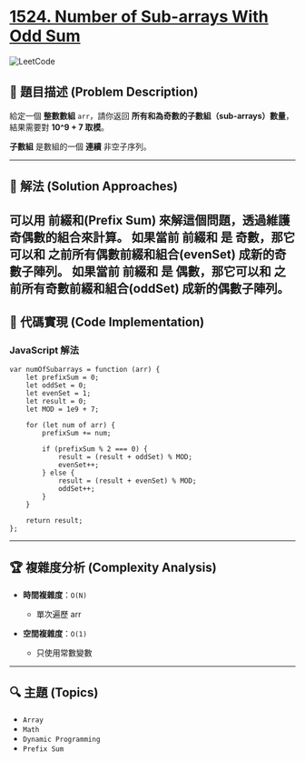 # [1524. Number of Sub-arrays With Odd Sum](https://leetcode.com/problems/number-of-sub-arrays-with-odd-sum/description/)

![LeetCode](https://leetcode.com/static/images/LeetCode_Sharing.png)

## **📝 題目描述 (Problem Description)**  

給定一個 **整數數組** `arr`，請你返回 **所有和為奇數的子數組（sub-arrays）數量**，結果需要對 **10^9 + 7 取模**。

**子數組** 是數組的一個 **連續** 非空子序列。

---

## 🚀 **解法 (Solution Approaches)**
可以用 **前綴和(Prefix Sum)** 來解這個問題，透過維護奇偶數的組合來計算。
如果當前 **前綴和** 是 **奇數**，那它可以和 **之前所有偶數前綴和組合(evenSet)** 成新的奇數子陣列。
如果當前 **前綴和** 是 **偶數**，那它可以和 **之前所有奇數前綴和組合(oddSet)** 成新的偶數子陣列。
---

## 📌 **代碼實現 (Code Implementation)**

### **JavaScript 解法**
```
var numOfSubarrays = function (arr) {
    let prefixSum = 0;
    let oddSet = 0;
    let evenSet = 1;
    let result = 0;
    let MOD = 1e9 + 7;

    for (let num of arr) {
        prefixSum += num;

        if (prefixSum % 2 === 0) {
            result = (result + oddSet) % MOD;
            evenSet++;
        } else {
            result = (result + evenSet) % MOD;
            oddSet++;
        }
    }

    return result;
};
```

---

## 🏆 **複雜度分析 (Complexity Analysis)**  

- **時間複雜度**：`O(N)`  
  - 單次遍歷 arr 

- **空間複雜度**：`O(1)`  
  - 只使用常數變數

--- 

## 🔍 **主題 (Topics)**
- `Array`
- `Math`
- `Dynamic Programming`
- `Prefix Sum`